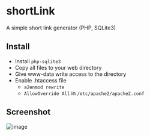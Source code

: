 # shortLink
A simple short link generator (PHP, SQLite3)

## Install

- Install `php-sqlite3`
- Copy all files to your web directory
- Give www-data write access to the directory
- Enable .htaccess file
    - `a2enmod rewrite`
    - `AllowOverride All` in `/etc/apache2/apache2.conf`

## Screenshot

![image](https://imgur.com/FBzPnoD.png)